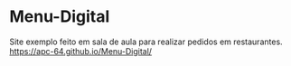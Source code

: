 # Menu-Digital

Site exemplo feito em sala de aula para realizar pedidos em restaurantes.
https://apc-64.github.io/Menu-Digital/
